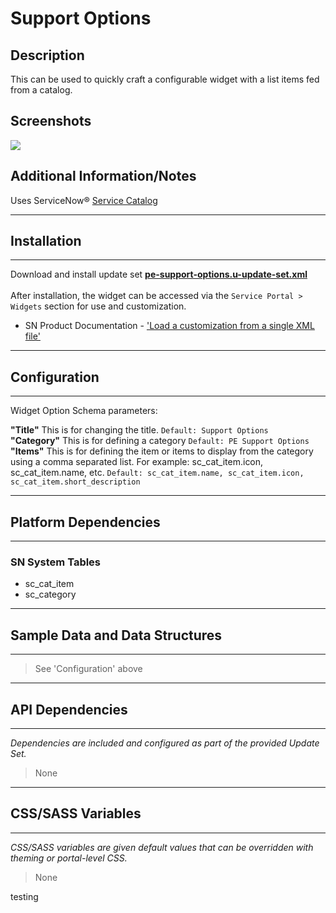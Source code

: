 # Support Options

## Description

This can be used to quickly craft a configurable widget with a list items fed from a catalog.

## Screenshots
![](../images/pe-support-options-1.png)

## Additional Information/Notes

Uses ServiceNow® [Service Catalog](https://docs.servicenow.com/bundle/istanbul-it-service-management/page/product/service-catalog-management/concept/c_ServiceCatalogManagement.html)

---
## Installation
---
Download and install update set **[pe-support-options.u-update-set.xml](https://github.com/platform-experience/serviceportal-widget-library/blob/master/pe-support-options/pe-support-options.u-update-set.xml)** <br/><br/>
After installation, the widget can be accessed via the `Service Portal > Widgets` section for use and customization.<br/>
* SN Product Documentation - ['Load a customization from a single XML file'](https://docs.servicenow.com/bundle/istanbul-application-development/page/build/system-update-sets/task/t_LoadCustomizationsFromAnXMLFile.html)

---
## Configuration
---
Widget Option Schema parameters:

**"Title"** This is for changing the title.  `Default: Support Options`<br/>
**"Category"** This is for defining a category  `Default: PE Support Options`<br/>
**"Items"** This is for defining the item or items to display from the category using a comma separated list. For example: sc_cat_item.icon, sc_cat_item.name, etc.  `Default: sc_cat_item.name, sc_cat_item.icon, sc_cat_item.short_description`<br/>

---
## Platform Dependencies
---
### SN System Tables
* sc_cat_item
* sc_category
---
## Sample Data and Data Structures
---
> See 'Configuration' above
---
## API Dependencies
---
<i>Dependencies are included and configured as part of the provided Update Set.</i>
> None
---
## CSS/SASS Variables
---
_CSS/SASS variables are given default values that can be overridden with theming or portal-level CSS._
> None

testing